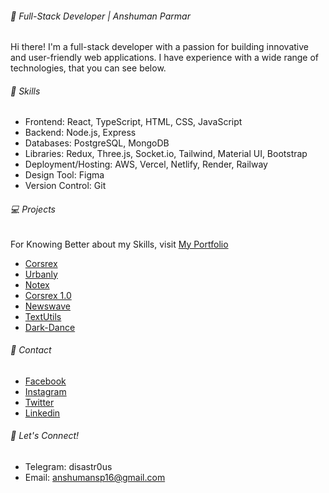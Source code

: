 ###### 🚀 Full-Stack Developer | Anshuman Parmar

Hi there! I'm a full-stack developer with a passion for building innovative and user-friendly web applications. I have experience with a wide range of technologies, that you can see below.

###### 🔭 Skills

* Frontend: React, TypeScript, HTML, CSS, JavaScript
* Backend: Node.js, Express
* Databases: PostgreSQL, MongoDB
* Libraries:  Redux, Three.js, Socket.io, Tailwind, Material UI, Bootstrap
* Deployment/Hosting: AWS, Vercel, Netlify, Render, Railway
* Design Tool: Figma 
* Version Control: Git

###### 💻 Projects

For Knowing Better about my Skills, visit <a href="anshumansp.netlify.app" > My Portfolio </a>

* <a href="https://corsrex.netlify.app/">Corsrex </a>
* <a href="https://urbanly.netlify.app/">Urbanly </a>
* <a href="https://notx.netlify.app/">Notex </a>
* <a href="https://corsrex-v1.netlify.app/">Corsrex 1.0 </a>
* <a href="https://github.com/anshumansp/NewsWave-React">Newswave </a>
* <a href="https://txtutls.netlify.app/">TextUtils </a>
* <a href="https://dark-dance-production.up.railway.app/">Dark-Dance </a>

###### 💬 Contact

* <a href="https://www.facebook.com/anshuman.parmar.129">Facebook </a>
* <a href="https://www.instagram.com/anshuman_.__/">Instagram </a>
* <a href="https://twitter.com/anshumansparmar">Twitter </a>
* <a href="https://www.linkedin.com/in/anshuman-parmar-757666219/">Linkedin </a>

###### 🌌 Let's Connect!

* Telegram: disastr0us
* Email: anshumansp16@gmail.com
